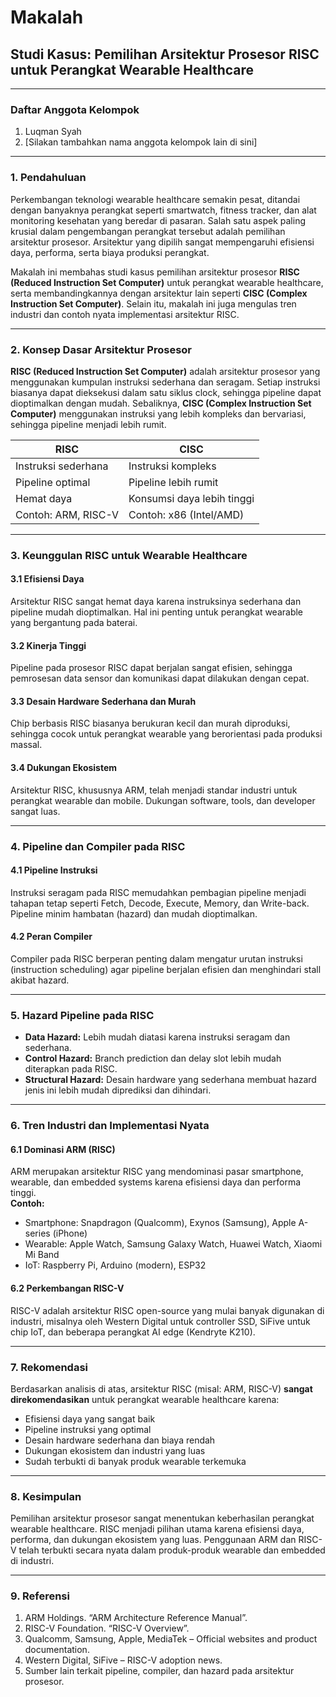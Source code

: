 # Makalah
## Studi Kasus: Pemilihan Arsitektur Prosesor RISC untuk Perangkat Wearable Healthcare

---

### Daftar Anggota Kelompok

1. Luqman Syah  
2. [Silakan tambahkan nama anggota kelompok lain di sini]

---

### 1. Pendahuluan

Perkembangan teknologi wearable healthcare semakin pesat, ditandai dengan banyaknya perangkat seperti smartwatch, fitness tracker, dan alat monitoring kesehatan yang beredar di pasaran. Salah satu aspek paling krusial dalam pengembangan perangkat tersebut adalah pemilihan arsitektur prosesor. Arsitektur yang dipilih sangat mempengaruhi efisiensi daya, performa, serta biaya produksi perangkat.

Makalah ini membahas studi kasus pemilihan arsitektur prosesor **RISC (Reduced Instruction Set Computer)** untuk perangkat wearable healthcare, serta membandingkannya dengan arsitektur lain seperti **CISC (Complex Instruction Set Computer)**. Selain itu, makalah ini juga mengulas tren industri dan contoh nyata implementasi arsitektur RISC.

---

### 2. Konsep Dasar Arsitektur Prosesor

**RISC (Reduced Instruction Set Computer)** adalah arsitektur prosesor yang menggunakan kumpulan instruksi sederhana dan seragam. Setiap instruksi biasanya dapat dieksekusi dalam satu siklus clock, sehingga pipeline dapat dioptimalkan dengan mudah. Sebaliknya, **CISC (Complex Instruction Set Computer)** menggunakan instruksi yang lebih kompleks dan bervariasi, sehingga pipeline menjadi lebih rumit.

| RISC                  | CISC                    |
|-----------------------|-------------------------|
| Instruksi sederhana   | Instruksi kompleks      |
| Pipeline optimal      | Pipeline lebih rumit    |
| Hemat daya            | Konsumsi daya lebih tinggi |
| Contoh: ARM, RISC-V   | Contoh: x86 (Intel/AMD) |

---

### 3. Keunggulan RISC untuk Wearable Healthcare

#### 3.1 Efisiensi Daya  
Arsitektur RISC sangat hemat daya karena instruksinya sederhana dan pipeline mudah dioptimalkan. Hal ini penting untuk perangkat wearable yang bergantung pada baterai.

#### 3.2 Kinerja Tinggi  
Pipeline pada prosesor RISC dapat berjalan sangat efisien, sehingga pemrosesan data sensor dan komunikasi dapat dilakukan dengan cepat.

#### 3.3 Desain Hardware Sederhana dan Murah  
Chip berbasis RISC biasanya berukuran kecil dan murah diproduksi, sehingga cocok untuk perangkat wearable yang berorientasi pada produksi massal.

#### 3.4 Dukungan Ekosistem  
Arsitektur RISC, khususnya ARM, telah menjadi standar industri untuk perangkat wearable dan mobile. Dukungan software, tools, dan developer sangat luas.

---

### 4. Pipeline dan Compiler pada RISC

#### 4.1 Pipeline Instruksi  
Instruksi seragam pada RISC memudahkan pembagian pipeline menjadi tahapan tetap seperti Fetch, Decode, Execute, Memory, dan Write-back. Pipeline minim hambatan (hazard) dan mudah dioptimalkan.

#### 4.2 Peran Compiler  
Compiler pada RISC berperan penting dalam mengatur urutan instruksi (instruction scheduling) agar pipeline berjalan efisien dan menghindari stall akibat hazard.

---

### 5. Hazard Pipeline pada RISC

- **Data Hazard:** Lebih mudah diatasi karena instruksi seragam dan sederhana.
- **Control Hazard:** Branch prediction dan delay slot lebih mudah diterapkan pada RISC.
- **Structural Hazard:** Desain hardware yang sederhana membuat hazard jenis ini lebih mudah diprediksi dan dihindari.

---

### 6. Tren Industri dan Implementasi Nyata

#### 6.1 Dominasi ARM (RISC)
ARM merupakan arsitektur RISC yang mendominasi pasar smartphone, wearable, dan embedded systems karena efisiensi daya dan performa tinggi.  
**Contoh:**  
- Smartphone: Snapdragon (Qualcomm), Exynos (Samsung), Apple A-series (iPhone)  
- Wearable: Apple Watch, Samsung Galaxy Watch, Huawei Watch, Xiaomi Mi Band  
- IoT: Raspberry Pi, Arduino (modern), ESP32

#### 6.2 Perkembangan RISC-V
RISC-V adalah arsitektur RISC open-source yang mulai banyak digunakan di industri, misalnya oleh Western Digital untuk controller SSD, SiFive untuk chip IoT, dan beberapa perangkat AI edge (Kendryte K210).

---

### 7. Rekomendasi

Berdasarkan analisis di atas, arsitektur RISC (misal: ARM, RISC-V) **sangat direkomendasikan** untuk perangkat wearable healthcare karena:

- Efisiensi daya yang sangat baik
- Pipeline instruksi yang optimal
- Desain hardware sederhana dan biaya rendah
- Dukungan ekosistem dan industri yang luas
- Sudah terbukti di banyak produk wearable terkemuka

---

### 8. Kesimpulan

Pemilihan arsitektur prosesor sangat menentukan keberhasilan perangkat wearable healthcare. RISC menjadi pilihan utama karena efisiensi daya, performa, dan dukungan ekosistem yang luas. Penggunaan ARM dan RISC-V telah terbukti secara nyata dalam produk-produk wearable dan embedded di industri.

---

### 9. Referensi

1. ARM Holdings. “ARM Architecture Reference Manual”.  
2. RISC-V Foundation. “RISC-V Overview”.  
3. Qualcomm, Samsung, Apple, MediaTek – Official websites and product documentation.  
4. Western Digital, SiFive – RISC-V adoption news.  
5. Sumber lain terkait pipeline, compiler, dan hazard pada arsitektur prosesor.
